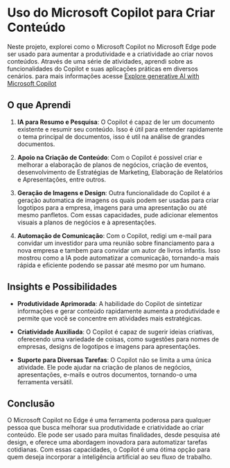 # Uso do Microsoft Copilot para Criar Conteúdo

Neste projeto, explorei como o Microsoft Copilot no Microsoft Edge pode ser usado para aumentar a produtividade e a criatividade ao criar novos conteúdos. Através de uma série de atividades, aprendi sobre as funcionalidades do Copilot e suas aplicações práticas em diversos cenários. para mais informações acesse [Explore generative AI with Microsoft Copilot](https://microsoftlearning.github.io/mslearn-ai-fundamentals/Instructions/Labs/12-generative-ai.html)

## O que Aprendi
1. **IA para Resumo e Pesquisa**: O Copilot é capaz de ler um documento existente e resumir seu conteúdo. Isso é útil para entender rapidamente o tema principal de documentos, isso é util na análise de grandes documentos.

2. **Apoio na Criação de Conteúdo**: Com o Copilot é possivel criar e melhorar a elaboração de planos de negócios, criação de eventos, desenvolvimento de Estratégias de Marketing, Elaboração de Relatórios e Apresentações, entre outros.

3. **Geração de Imagens e Design**: Outra funcionalidade do Copilot é a geração automatica de imagens os quais podem ser usadas para criar logotipos para a empresa, imagens para uma apresentação ou até mesmo panfletos. Com essas capacidades, pude adicionar elementos visuais a planos de negócios e à apresentações.

4. **Automação de Comunicação**: Com o Copilot, redigi um e-mail para convidar um investidor para uma reunião sobre financiamento para a nova empresa e tambem para convidar um autor de livros infantis. Isso mostrou como a IA pode automatizar a comunicação, tornando-a mais rápida e eficiente podendo se passar até mesmo por um humano.

## Insights e Possibilidades
- **Produtividade Aprimorada**: A habilidade do Copilot de sintetizar informações e gerar conteúdo rapidamente aumenta a produtividade e permite que você se concentre em atividades mais estratégicas.

- **Criatividade Auxiliada**: O Copilot é capaz de sugerir ideias criativas, oferecendo uma variedade de coisas, como sugestões para nomes de empresas, designs de logotipos e imagens para apresentações.

- **Suporte para Diversas Tarefas**: O Copilot não se limita a uma única atividade. Ele pode ajudar na criação de planos de negócios, apresentações, e-mails e outros documentos, tornando-o uma ferramenta versátil.

## Conclusão
O Microsoft Copilot no Edge é uma ferramenta poderosa para qualquer pessoa que busca melhorar sua produtividade e criatividade ao criar conteúdo. Ele pode ser usado para muitas finalidades, desde pesquisa até design, e oferece uma abordagem inovadora para automatizar tarefas cotidianas. Com essas capacidades, o Copilot é uma ótima opção para quem deseja incorporar a inteligência artificial ao seu fluxo de trabalho. 
